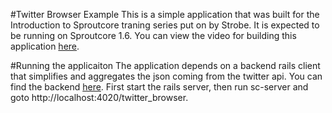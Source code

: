 #Twitter Browser Example
This is a simple application that was built for the Introduction to
Sproutcore traning series put on by Strobe. It is expected to be running
on Sproutcore 1.6. You can view the video for building this application
[here](http://vimeo.com/24487742).

#Running the applicaiton
The application depends on a backend rails client that simplifies and
aggregates the json coming from the twitter api. You can find the
backend [here](http://www.github.com/gmoeck/twitter_browser_backend).
First start the rails server, then run sc-server and goto
http://localhost:4020/twitter_browser.

